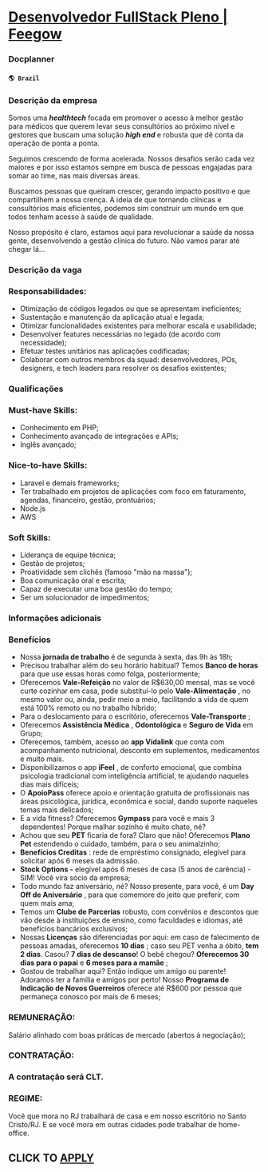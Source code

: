 # [Desenvolvedor FullStack Pleno | Feegow](https://www.remotewlb.com/apply/desenvolvedor-fullstack-pleno-feegow)  
### Docplanner  
#### `🌎 Brazil`  

### Descrição da empresa

Somos uma **_healthtech_** focada em promover o acesso à melhor gestão para médicos que querem levar seus consultórios ao próximo nível e gestores que buscam uma solução **_high end_** e robusta que dê conta da operação de ponta a ponta.  
  
Seguimos crescendo de forma acelerada. Nossos desafios serão cada vez maiores e por isso estamos sempre em busca de pessoas engajadas para somar ao time, nas mais diversas áreas.

Buscamos pessoas que queiram crescer, gerando impacto positivo e que compartilhem a nossa crença. A ideia de que tornando clínicas e consultórios mais eficientes, podemos sim construir um mundo em que todos tenham acesso à saúde de qualidade.

Nosso propósito é claro, estamos aqui para revolucionar a saúde da nossa gente, desenvolvendo a gestão clínica do futuro. Não vamos parar até chegar lá...

### Descrição da vaga

### Responsabilidades:

  * Otimização de códigos legados ou que se apresentam ineficientes;
  * Sustentação e manutenção da aplicação atual e legada;
  * Otimizar funcionalidades existentes para melhorar escala e usabilidade;
  * Desenvolver features necessárias no legado (de acordo com necessidade);
  * Efetuar testes unitários nas aplicações codificadas;
  * Colaborar com outros membros da squad: desenvolvedores, POs, designers, e tech leaders para resolver os desafios existentes;

### Qualificações

### Must-have Skills:

  * Conhecimento em PHP;
  * Conhecimento avançado de integrações e APIs;
  * Inglês avançado;

### Nice-to-have Skills:

  * Laravel e demais frameworks;
  * Ter trabalhado em projetos de aplicações com foco em faturamento, agendas, financeiro, gestão, prontuários;
  * Node.js
  * AWS

### Soft Skills:

  * Liderança de equipe técnica;
  * Gestão de projetos;
  * Proatividade sem clichês (famoso "mão na massa");
  * Boa comunicação oral e escrita;
  * Capaz de executar uma boa gestão do tempo;
  * Ser um solucionador de impedimentos;

### Informações adicionais

### Benefícios

  * Nossa **jornada de trabalho** é de segunda à sexta, das 9h às 18h;
  * Precisou trabalhar além do seu horário habitual? Temos **Banco de horas** para que use essas horas como folga, posteriormente;
  * Oferecemos **Vale-Refeição** no valor de R$630,00 mensal, mas se você curte cozinhar em casa, pode substituí-lo pelo **Vale-Alimentação** , no mesmo valor ou, ainda, pedir meio a meio, facilitando a vida de quem está 100% remoto ou no trabalho híbrido;
  * Para o deslocamento para o escritório, oferecemos **Vale-Transporte** ;
  * Oferecemos **Assistência Médica** , **Odontológica** e **Seguro de Vida** em Grupo;
  * Oferecemos, também, acesso ao **app Vidalink** que conta com acompanhamento nutricional, desconto em suplementos, medicamentos e muito mais.
  * Disponibilizamos o app **iFeel** , de conforto emocional, que combina psicologia tradicional com inteligência artificial, te ajudando naqueles dias mais difíceis;
  * O **ApoioPass** oferece apoio e orientação gratuita de profissionais nas áreas psicológica, jurídica, econômica e social, dando suporte naqueles temas mais delicados;
  * E a vida fitness? Oferecemos **Gympass** para você e mais 3 dependentes! Porque malhar sozinho é muito chato, né?
  * Achou que seu **PET** ficaria de fora? Claro que não! Oferecemos **Plano Pet** estendendo o cuidado, também, para o seu animalzinho;
  * **Benefícios Creditas** : rede de empréstimo consignado, elegível para solicitar após 6 meses da admissão.
  * **Stock Options -** elegível após 6 meses de casa (5 anos de carência) - SIM! Você vira sócio da empresa;
  * Todo mundo faz aniversário, né? Nosso presente, para você, é um **Day Off de Aniversário** , para que comemore do jeito que preferir, com quem mais ama;
  * Temos um **Clube de Parcerias** robusto, com convênios e descontos que vão desde à instituições de ensino, como faculdades e idiomas, até benefícios bancários exclusivos;
  * Nossas **Licenças** são diferenciadas por aqui: em caso de falecimento de pessoas amadas, oferecemos **10 dias** ; caso seu PET venha a óbito, **tem 2 dias**. Casou? **7 dias de descanso**! O bebê chegou? **Oferecemos 30 dias para o papai** e **6 meses para a mamãe** ;
  * Gostou de trabalhar aqui? Então indique um amigo ou parente! Adoramos ter a família e amigos por perto! Nosso **Programa de Indicação de Novos Guerreiros** oferece até R$600 por pessoa que permaneça conosco por mais de 6 meses;

### REMUNERAÇÃO:

Salário alinhado com boas práticas de mercado (abertos à negociação);

### CONTRATAÇÃO:

### A contratação será CLT.

### REGIME:

Você que mora no RJ trabalhará de casa e em nosso escritório no Santo Cristo/RJ. E se você mora em outras cidades pode trabalhar de home-office.

  
## CLICK TO [APPLY](https://www.remotewlb.com/apply/desenvolvedor-fullstack-pleno-feegow)


